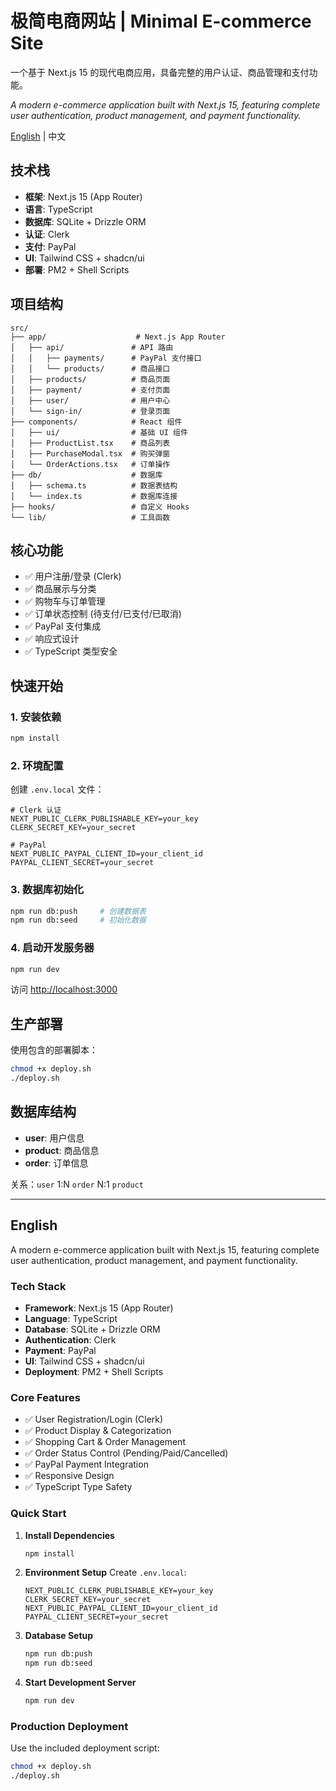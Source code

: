# 极简电商网站 | Minimal E-commerce Site

一个基于 Next.js 15 的现代电商应用，具备完整的用户认证、商品管理和支付功能。

*A modern e-commerce application built with Next.js 15, featuring complete user authentication, product management, and payment functionality.*

[English](#english) | 中文

## 技术栈

- **框架**: Next.js 15 (App Router)
- **语言**: TypeScript
- **数据库**: SQLite + Drizzle ORM
- **认证**: Clerk
- **支付**: PayPal
- **UI**: Tailwind CSS + shadcn/ui
- **部署**: PM2 + Shell Scripts

## 项目结构

```
src/
├── app/                    # Next.js App Router
│   ├── api/               # API 路由
│   │   ├── payments/      # PayPal 支付接口
│   │   └── products/      # 商品接口
│   ├── products/          # 商品页面
│   ├── payment/           # 支付页面
│   ├── user/              # 用户中心
│   └── sign-in/           # 登录页面
├── components/            # React 组件
│   ├── ui/                # 基础 UI 组件
│   ├── ProductList.tsx    # 商品列表
│   ├── PurchaseModal.tsx  # 购买弹窗
│   └── OrderActions.tsx   # 订单操作
├── db/                    # 数据库
│   ├── schema.ts          # 数据表结构
│   └── index.ts           # 数据库连接
├── hooks/                 # 自定义 Hooks
└── lib/                   # 工具函数
```

## 核心功能

- ✅ 用户注册/登录 (Clerk)
- ✅ 商品展示与分类
- ✅ 购物车与订单管理
- ✅ 订单状态控制 (待支付/已支付/已取消)
- ✅ PayPal 支付集成
- ✅ 响应式设计
- ✅ TypeScript 类型安全

## 快速开始

### 1. 安装依赖
```bash
npm install
```

### 2. 环境配置
创建 `.env.local` 文件：
```env
# Clerk 认证
NEXT_PUBLIC_CLERK_PUBLISHABLE_KEY=your_key
CLERK_SECRET_KEY=your_secret

# PayPal
NEXT_PUBLIC_PAYPAL_CLIENT_ID=your_client_id
PAYPAL_CLIENT_SECRET=your_secret
```

### 3. 数据库初始化
```bash
npm run db:push     # 创建数据表
npm run db:seed     # 初始化数据
```

### 4. 启动开发服务器
```bash
npm run dev
```

访问 [http://localhost:3000](http://localhost:3000)

## 生产部署

使用包含的部署脚本：
```bash
chmod +x deploy.sh
./deploy.sh
```

## 数据库结构

- **user**: 用户信息
- **product**: 商品信息  
- **order**: 订单信息

关系：`user` 1:N `order` N:1 `product`

---

## English

A modern e-commerce application built with Next.js 15, featuring complete user authentication, product management, and payment functionality.

### Tech Stack

- **Framework**: Next.js 15 (App Router)
- **Language**: TypeScript
- **Database**: SQLite + Drizzle ORM
- **Authentication**: Clerk
- **Payment**: PayPal
- **UI**: Tailwind CSS + shadcn/ui
- **Deployment**: PM2 + Shell Scripts

### Core Features

- ✅ User Registration/Login (Clerk)
- ✅ Product Display & Categorization
- ✅ Shopping Cart & Order Management
- ✅ Order Status Control (Pending/Paid/Cancelled)
- ✅ PayPal Payment Integration
- ✅ Responsive Design
- ✅ TypeScript Type Safety

### Quick Start

1. **Install Dependencies**
   ```bash
   npm install
   ```

2. **Environment Setup**
   Create `.env.local`:
   ```env
   NEXT_PUBLIC_CLERK_PUBLISHABLE_KEY=your_key
   CLERK_SECRET_KEY=your_secret
   NEXT_PUBLIC_PAYPAL_CLIENT_ID=your_client_id
   PAYPAL_CLIENT_SECRET=your_secret
   ```

3. **Database Setup**
   ```bash
   npm run db:push
   npm run db:seed
   ```

4. **Start Development Server**
   ```bash
   npm run dev
   ```

### Production Deployment

Use the included deployment script:
```bash
chmod +x deploy.sh
./deploy.sh
```
